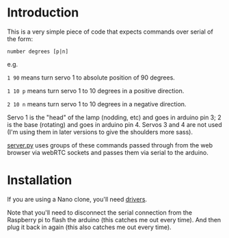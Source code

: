 # Introduction

This is a very simple piece of code that expects commands over serial of the form:

    number degrees [p|n]

e.g. 

```1 90``` means turn servo 1 to absolute position of 90 degrees.

```1 10 p``` means turn servo 1 to 10 degrees in a positive direction.

```2 10 n``` means turn servo 1 to 10 degrees in a negative direction.

Servo 1 is the "head" of the lamp (nodding, etc) and goes in arduino pin 3; 
2 is the base (rotating) and goes in arduino pin 4. Servos 3 and 4 are not 
used (I'm using them in later versions to give the shoulders more sass).

[server.py](../pi/server.py) uses groups of these commands passed through 
from the web browser via webRTC sockets and passes them via serial to the 
arduino.

# Installation

If you are using a Nano clone, you'll need 
[drivers](https://kig.re/2014/12/31/how-to-use-arduino-nano-mini-pro-with-CH340G-on-mac-osx-yosemite.html).

Note that you'll need to disconnect the serial connection from the Raspberry pi to 
flash the arduino (this catches me out every time). And then plug it back in again 
(this also catches me out every time).

